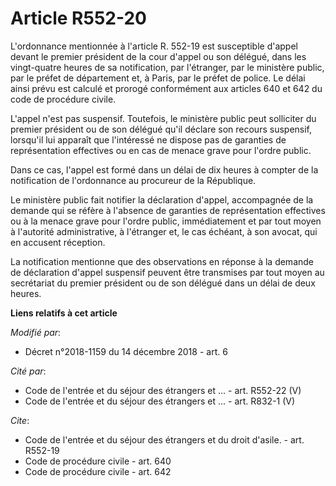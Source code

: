 # Article R552-20

L'ordonnance mentionnée à l'article R. 552-19 est susceptible d'appel devant le premier président de la cour d'appel ou son
délégué, dans les vingt-quatre heures de sa notification, par l'étranger, par le ministère public, par le préfet de
département et, à Paris, par le préfet de police. Le délai ainsi prévu est calculé et prorogé conformément aux articles 640
et 642 du code de procédure civile.

L'appel n'est pas suspensif. Toutefois, le ministère public peut solliciter du premier président ou de son délégué qu'il
déclare son recours suspensif, lorsqu'il lui apparaît que l'intéressé ne dispose pas de garanties de représentation
effectives ou en cas de menace grave pour l'ordre public.

Dans ce cas, l'appel est formé dans un délai de dix heures à compter de la notification de l'ordonnance au procureur de la
République.

Le ministère public fait notifier la déclaration d'appel, accompagnée de la demande qui se réfère à l'absence de garanties de
représentation effectives ou à la menace grave pour l'ordre public, immédiatement et par tout moyen à l'autorité
administrative, à l'étranger et, le cas échéant, à son avocat, qui en accusent réception.

La notification mentionne que des observations en réponse à la demande de déclaration d'appel suspensif peuvent être
transmises par tout moyen au secrétariat du premier président ou de son délégué dans un délai de deux heures.

**Liens relatifs à cet article**

_Modifié par_:

  - Décret n°2018-1159 du 14 décembre 2018 - art. 6

_Cité par_:

  - Code de l'entrée et du séjour des étrangers et ... - art. R552-22 (V)
  - Code de l'entrée et du séjour des étrangers et ... - art. R832-1 (V)

_Cite_:

  - Code de l'entrée et du séjour des étrangers et du droit d'asile. - art. R552-19
  - Code de procédure civile - art. 640
  - Code de procédure civile - art. 642
